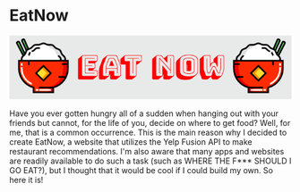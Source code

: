 # EatNow

<img alt="EatNow" src="public/images/EatNow.png">


Have you ever gotten hungry all of a sudden when hanging out with your friends but cannot, for the life of you,
decide on where to get food? Well, for me, that is a common occurrence. This is the main reason why I decided to create
EatNow, a website that utilizes the Yelp Fusion API to make restaurant recommendations. I'm also aware that many apps and
websites are readily available to do such a task (such as WHERE THE F*** SHOULD I GO EAT?), but I thought that it would be cool
if I could build my own. So here it is!
